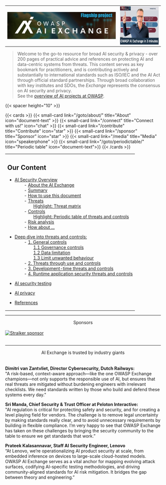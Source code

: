 ---
---

<p align="center">
<table style="border: none;">
  <tr>
    <td style="border: none;">
      <img src="https://github.com/OWASP/www-project-ai-security-and-privacy-guide/blob/main/assets/images/aixlogosml3-flag.jpg?raw=true" alt="OWASP AI Exchange Logo"/>
    </td>
    <td style="border: none;">
      <a href="https://youtu.be/kQC7ouDB_z8" target="_blank" rel="noopener noreferrer">
        <img width="177" height="123" src="https://github.com/OWASP/www-project-ai-security-and-privacy-guide/blob/main/assets/images/aixinfomercialthumbnail-small2.png?raw=true" style="border: none;"/>
      </a>
    </td>
  </tr>
</table>
</p>

>Welcome to the go-to resource for broad AI security & privacy - over 200 pages of practical advice and references on protecting AI and data-centric systems from threats. This content serves as key bookmark for practitioners, and is contributing actively and substantially to international standards such as ISO/IEC and the AI Act through official standard partnerships. Through broad collaboration with key institutes and SDOs, the _Exchange_ represents the consensus on AI security and privacy.<br>
See the [overview of AI projects at OWASP](/goto/aiatowasp/).

{{< spacer height="10" >}}

{{< cards >}}
    {{< small-card link="/goto/about/" title="About" icon="document-text" >}}
    {{< small-card link="/connect" title="Connect with us!" icon="chat" >}}
    {{< small-card link="/contribute" title="Contribute" icon="star" >}}
    {{< small-card link="/sponsor" title="Sponsor" icon="star" >}}
    {{< small-card link="/media" title="Media" icon="speakerphone" >}}
    {{< small-card link="/goto/periodictable/" title="Periodic table" icon="document-text">}}
{{< /cards >}}

<table style="width: 100%;  border: 0; margin: 0; padding: 0;">
  <tr style="border: 0;">
    <td style="border: 0; text-align: center;">
      <div style="display: inline-block; text-align: left;">
            
<h2>Our Content</h2>
        
* [AI Security Overview](docs/ai_security_overview/)  
&nbsp;&nbsp;&nbsp;&nbsp;&nbsp;&nbsp;&nbsp;&nbsp;- [About the AI Exchange](https://owaspai.org/goto/about/)  
&nbsp;&nbsp;&nbsp;&nbsp;&nbsp;&nbsp;&nbsp;&nbsp;- [Summary](https://owaspai.org/goto/summary/)  
&nbsp;&nbsp;&nbsp;&nbsp;&nbsp;&nbsp;&nbsp;&nbsp;- [How to use this document](https://owaspai.org/goto/document/)  
&nbsp;&nbsp;&nbsp;&nbsp;&nbsp;&nbsp;&nbsp;&nbsp;- [Threats](https://owaspai.org/goto/threatsoverview/)  
&nbsp;&nbsp;&nbsp;&nbsp;&nbsp;&nbsp;&nbsp;&nbsp;&nbsp;&nbsp;&nbsp;&nbsp;&nbsp;&nbsp;&nbsp;&nbsp;[Highlight: Threat matrix](https://owaspai.org/goto/aisecuritymatrix/)  
&nbsp;&nbsp;&nbsp;&nbsp;&nbsp;&nbsp;&nbsp;&nbsp;- [Controls](https://owaspai.org/goto/controlsoverview/)  
&nbsp;&nbsp;&nbsp;&nbsp;&nbsp;&nbsp;&nbsp;&nbsp;&nbsp;&nbsp;&nbsp;&nbsp;&nbsp;&nbsp;&nbsp;&nbsp;[Highlight: Periodic table of threats and controls](https://owaspai.org/goto/periodictable/)  
&nbsp;&nbsp;&nbsp;&nbsp;&nbsp;&nbsp;&nbsp;&nbsp;- [Risk analysis](https://owaspai.org/goto/riskanalysis/)  
&nbsp;&nbsp;&nbsp;&nbsp;&nbsp;&nbsp;&nbsp;&nbsp;- [How about ...](https://owaspai.org/docs/ai_security_overview/#how-about-)  

* [Deep dive into threats and controls:](https://owaspai.org/goto/navigator/)  
&nbsp;&nbsp;&nbsp;&nbsp;&nbsp;&nbsp;&nbsp;&nbsp;- [1. General controls](/docs/1_general_controls)  
&nbsp;&nbsp;&nbsp;&nbsp;&nbsp;&nbsp;&nbsp;&nbsp;&nbsp;&nbsp;&nbsp;&nbsp;&nbsp;&nbsp;&nbsp;&nbsp;[1.1 Governance controls](https://owaspai.org/goto/governancecontrols/)  
&nbsp;&nbsp;&nbsp;&nbsp;&nbsp;&nbsp;&nbsp;&nbsp;&nbsp;&nbsp;&nbsp;&nbsp;&nbsp;&nbsp;&nbsp;&nbsp;[1.2 Data limitation](https://owaspai.org/goto/datalimit/)  
&nbsp;&nbsp;&nbsp;&nbsp;&nbsp;&nbsp;&nbsp;&nbsp;&nbsp;&nbsp;&nbsp;&nbsp;&nbsp;&nbsp;&nbsp;&nbsp;[1.3 Limit unwanted behaviour](https://owaspai.org/goto/limitunwanted/)  
&nbsp;&nbsp;&nbsp;&nbsp;&nbsp;&nbsp;&nbsp;&nbsp;- [2. Threats through use and controls](/docs/2_threats_through_use/)  
&nbsp;&nbsp;&nbsp;&nbsp;&nbsp;&nbsp;&nbsp;&nbsp;- [3. Development-time threats and controls](/docs/3_development_time_threats/)  
&nbsp;&nbsp;&nbsp;&nbsp;&nbsp;&nbsp;&nbsp;&nbsp;- [4. Runtime application security threats and controls](/docs/4_runtime_application_security_threats/)  

* [AI security testing](/docs/5_testing/)

* [AI privacy](/goto/aiprivacy/)  

* [References](/docs/ai_security_references/)

</div>
    </td>
  </tr>
</table>

<hr>
<center>Sponsors</center><br>
<a href="https://www.straiker.ai/" rel="noopener noreferrer" target="_blank"><img src="/images/sp_straiker.jpg" style="display: block; margin: auto;" alt="Straiker sponsor"></a>
<br>
<hr>
<center>AI Exchange is trusted by industry giants</center><br>
<br>
<b>Dimitri van Zantvliet, Director Cybersecurity, Dutch Railways:</b><br>
"A risk-based, context-aware approach—like the one OWASP Exchange champions—not only supports the responsible use of AI, but ensures that real threats are mitigated without burdening engineers with irrelevant checklists. We need standards written by those who build and defend these systems every day."<br>

<b>Sri Manda, Chief Security & Trust Officer at Peloton Interactive:</b><br>
"AI regulation is critical for protecting safety and security, and for creating a level playing field for vendors. The challenge is to remove legal uncertainty by making standards really clear, and to avoid unnecessary requirements by building in flexible compliance. I’m very happy to see that OWASP Exchange has taken on these challenges by bringing the security community to the table to ensure we get standards that work.”<br>

<b>Prateek Kalasannavar, Staff AI Security Engineer, Lenovo</b><br>
“At Lenovo, we’re operationalizing AI product security at scale, from embedded inference on devices to large-scale cloud-hosted models. OWASP AI Exchange serves as a vital anchor for mapping evolving attack surfaces, codifying AI-specific testing methodologies, and driving community-aligned standards for AI risk mitigation. It bridges the gap between theory and engineering.”



